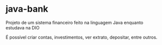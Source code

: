 # java-bank
Projeto de um sistema financeiro feito na linguagem Java enquanto estudava na DIO

É possível criar contas, investimentos, ver extrato, depositar, entre outros.

